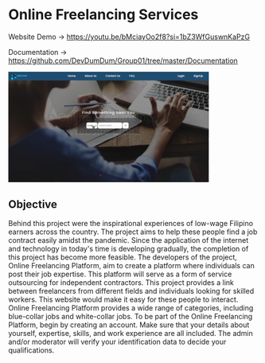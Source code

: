 # Online Freelancing Services

Website Demo -> https://youtu.be/bMciayOo2f8?si=1bZ3WfGuswnKaPzG

Documentation -> https://github.com/DevDumDum/Group01/tree/master/Documentation

<img src="./Documentation/Screenshot%202023-11-05%20170658.png" width=80%>

## Objective
Behind this project were the inspirational experiences of low-wage Filipino earners across the country. The project aims to help these people find a job contract easily amidst the pandemic. Since the application of the internet and technology in today's time is developing gradually, the completion of this project has become more feasible. 
The developers of the project, Online Freelancing Platform, aim to create a platform where individuals can post their job expertise. This platform will serve as a form of service outsourcing for independent contractors. This project provides a link between freelancers from different fields and individuals looking for skilled workers. This website would make it easy for these people to interact. Online Freelancing Platform provides a wide range of categories, including blue-collar jobs and white-collar jobs. 
To be part of the Online Freelancing Platform, begin by creating an account. Make sure that your details about yourself, expertise, skills, and work experience are all included. The admin and/or moderator will verify your identification data to decide your qualifications. 
